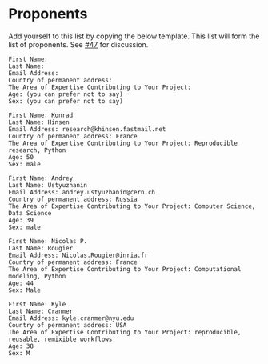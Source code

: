 # Proponents

Add yourself to this list by copying the below template. This list will
form the list of proponents. See [#47](https://github.com/betatim/openscienceprize/issues/47) for discussion.

```
First Name:
Last Name:
Email Address:
Country of permanent address:
The Area of Expertise Contributing to Your Project:
Age: (you can prefer not to say)
Sex: (you can prefer not to say)
```

```
First Name: Konrad
Last Name: Hinsen
Email Address: research@khinsen.fastmail.net
Country of permanent address: France
The Area of Expertise Contributing to Your Project: Reproducible research, Python
Age: 50
Sex: male
```

```
First Name: Andrey
Last Name: Ustyuzhanin
Email Address: andrey.ustyuzhanin@cern.ch
Country of permanent address: Russia
The Area of Expertise Contributing to Your Project: Computer Science, Data Science
Age: 39
Sex: male
```

```
First Name: Nicolas P.
Last Name: Rougier
Email Address: Nicolas.Rougier@inria.fr
Country of permanent address: France
The Area of Expertise Contributing to Your Project: Computational modeling, Python
Age: 44
Sex: Male
```

```
First Name: Kyle
Last Name: Cranmer
Email Address: kyle.cranmer@nyu.edu
Country of permanent address: USA
The Area of Expertise Contributing to Your Project: reproducible, reusable, remixible workflows
Age: 38
Sex: M
```
